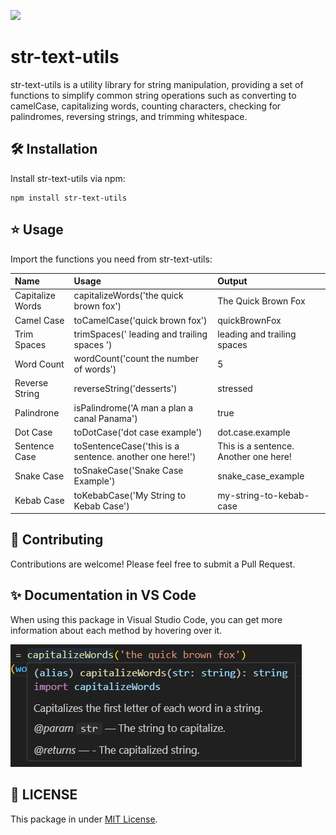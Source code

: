 [![](https://img.shields.io/npm/v/str-text-utils.svg)](https://www.npmjs.com/package/str-text-utils)
# str-text-utils

str-text-utils is a utility library for string manipulation, providing a set of functions to simplify common string operations such as converting to camelCase, capitalizing words, counting characters, checking for palindromes, reversing strings, and trimming whitespace.

## 🛠️ Installation

Install str-text-utils via npm:

```pre
npm install str-text-utils
```

## ⭐ Usage

Import the functions you need from str-text-utils:

| Name        | Usage           | Output  |
| :------------- |:-------------| :-----|
| Capitalize Words      | capitalizeWords('the quick brown fox') | The Quick Brown Fox |
| Camel Case      | toCamelCase('quick brown fox')      | quickBrownFox |
| Trim Spaces | trimSpaces('   leading and trailing spaces   ')      |  leading and trailing spaces |
| Word Count | wordCount('count the number of words') | 5 |
| Reverse String | reverseString('desserts') | stressed |
| Palindrone | isPalindrome('A man a plan a canal Panama') | true |
| Dot Case | toDotCase('dot case example') | dot.case.example |
| Sentence Case | toSentenceCase('this is a sentence. another one here!') | This is a sentence. Another one here! |
| Snake Case | toSnakeCase('Snake Case Example') | snake_case_example |
| Kebab Case | toKebabCase('My String to Kebab Case') | my-string-to-kebab-case |


## 🚀 Contributing

Contributions are welcome! Please feel free to submit a Pull Request.

## ✨ Documentation in VS Code

When using this package in Visual Studio Code, you can get more information about each method by hovering over it. 

![alt text](img/hover.png)

## 📃 LICENSE

This package in under [MIT License](https://github.com/jatiinyadav/string-utils/blob/master/LICENSE).
